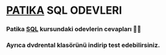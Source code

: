 # [PATIKA](https://www.patika.dev) SQL ODEVLERI

### Patika [SQL](https://app.patika.dev/courses/sql) kursundaki odevlerin cevapları 🎈🎈

### Ayrıca dvdrental klasörünü indirip test edebilirsiniz.
